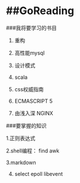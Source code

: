 ##GoReading
=========
###我将要学习的书目


1. 重构

2. 高性能mysql

3. 设计模式

2. scala

3. css权威指南

4. ECMASCRIPT 5

5. 由浅入深 NGINX


###要掌握的知识

1.正则表达式
  
2.shell编程： find  awk
  
3.markdown

4. select epoll libevent



